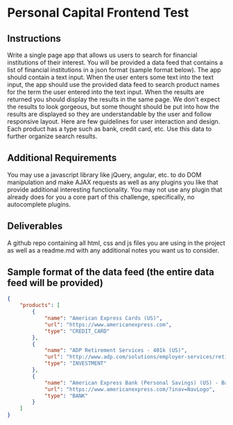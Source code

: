 # Personal Capital Frontend Test

## Instructions
Write a single page app that allows us users to search for financial institutions of their interest. You will be provided a data feed that contains a list of financial institutions in a json format (sample format below). The app should contain a text input. When the user enters some text into the text input, the app should use the provided data feed to search product names for the term the user entered into the text input. When the results are returned you should display the results in the same page. We don't expect the results to look gorgeous, but some thought should be put into how the results are displayed so they are understandable by the user and follow responsive layout. Here are few guidelines for user interaction and design.
Each product has a type such as bank, credit card, etc. Use this data to further organize search results.

## Additional Requirements
You may use a javascript library like jQuery, angular, etc. to do DOM manipulation and make AJAX requests as well as any plugins you like that provide additional interesting functionality. You may not use any plugin that already does for you a core part of this challenge, specifically, no autocomplete plugins.

## Deliverables
A github repo containing all html, css and js files you are using in the project as well as a readme.md with any additional notes you want us to consider.

## Sample format of the data feed (the entire data feed will be provided)
```json
{
    "products": [
        {
            "name": "American Express Cards (US)",
            "url": "https://www.americanexpress.com",
            "type": "CREDIT_CARD"
        },
        {
            "name": "ADP Retirement Services - 401k (US)",
            "url": "http://www.adp.com/solutions/employer-services/retirement-services.aspx",
            "type": "INVESTMENT"
        },
        {
            "name": "American Express Bank (Personal Savings) (US) - Bank",
            "url": "https://www.americanexpress.com/?inav=NavLogo",
            "type": "BANK"
        }
    ]
}
```

